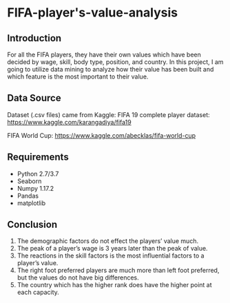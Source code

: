 # FIFA-player's-value-analysis


## Introduction

For all the FIFA players, they have their own values which have been decided by wage, skill, body type, position, and country.
In this project, I am going to utilize data mining to analyze how their value has been built and which feature is the most important to their value.

## Data Source

Dataset (.csv files) came from Kaggle:
FIFA 19 complete player dataset: 
https://www.kaggle.com/karangadiya/fifa19

FIFA World Cup:
https://www.kaggle.com/abecklas/fifa-world-cup

## Requirements

* Python 2.7/3.7  
* Seaborn  
* Numpy 1.17.2  
* Pandas  
* matplotlib  

## Conclusion

1. The demographic factors do not effect the players’ value much.
2. The peak of a player’s wage is 3 years later than the peak of value.
3. The reactions in the skill factors is the most influential factors to a player’s value.
4. The right foot preferred players are much more than left foot preferred, but the values do not have big differences.
5. The country which has the higher rank does have the higher point at each capacity.

